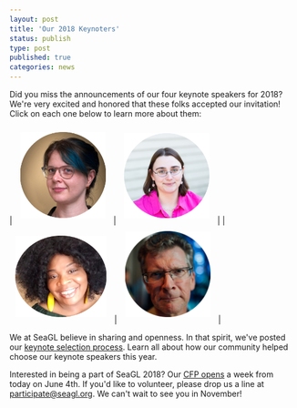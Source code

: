 ```yaml
---
layout: post
title: 'Our 2018 Keynoters'
status: publish
type: post
published: true
categories: news
---
```


Did you miss the announcements of our four keynote speakers for 2018? We're very excited and honored that these folks accepted our invitation! Click on each one below to learn more about them:

| <a href="http://seagl.org/news/2018/05/01/2018_keynoter-molly_deblanc.html"><img src="/img/posts/2018_Keynote_Molly-circle.png" style="margin:10px;width:150px;" alt="Molly de Blanc" title="Molly de Blanc" /></a> | <a href="http://seagl.org/news/2018/05/02/2018_keynoter-elizabeth_krumbach_joseph.html"><img src="/img/posts/2018_Keynote_Lyz-circle.png" style="margin:10px; width:150px;" alt="Elizabeth Krumbach Joseph" title="Elizabeth Krumbach Joseph" /></a> |
| <a href="http://seagl.org/news/2018/05/03/2018_keynoter-tameika_reed.html"><img src="/img/posts/2018_Keynote_Tameika.png" style="margin:10px; width:160px;" alt="Tameika Reed" title="Tameika Reed" /></a> | <a href="http://seagl.org/news/2018/05/04/2018_keynoter-stephen_walli.html"><img src="/img/posts/2018_Keynote_Stephen-circle.png" style="margin:10px;width:150px;" alt="Stephen Walli" title="Stephen Walli" /></a> |

We at SeaGL believe in sharing and openness. In that spirit, we've posted our [keynote selection process](http://seagl.org/news/2018/04/30/keynote_selection_process.html). Learn all about how our community helped choose our keynote speakers this year.

Interested in being a part of SeaGL 2018? Our [CFP opens](http://seagl.org/news/2018/04/09/code_of_practice.html) a week from today on June 4th. If you'd like to volunteer, please drop us a line at [participate@seagl.org](mailto:participate@seagl.org). We can't wait to see you in November!

